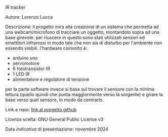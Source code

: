 IR tracker

Autore: Lorenzo Lucca

Descrizione:
il progetto mira alla creazione di un sistema che permetta ad una webcam/microfono di tracciare un oggetto, montandolo sopra ad una base girevole.
per riuscere in questo sono stati utilizzati sensori ed emettitori infrarossi in modo tale che non sia di disturbo per l'ambiente non essendo visibili. 
l'hardware coinvolto è:

- arduino uno
- servomotore
- 6 fototransistor IR
- 1 LED IR
- alimentatore e regolatore di tensione

per la parte software invece si basa sul trovare il sensore con la minima lettura (quello quindi che punta maggiormente verso la sorgente) e girare la base verso quel sensore, in modo da centrarlo.

Link a repo: [link al progetto github](https://github.com/brainstewdev/ir-tracker)

Licenza scelta: GNU General Public License v3

Data *indicativa* di presentazione: novembre 2024
